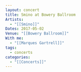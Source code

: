 ```yaml
---
layout: concert
title: Smino at Bowery Ballroom
Artists:
  - "[[Smino]]"
Dates: 2017-05-02
Venue: "[[Bowery Ballroom]]"
With me:
  - "[[Marques Gartrell]]"
tags:
  - concerts
categories:
  - "[[Concerts]]"
---
```

